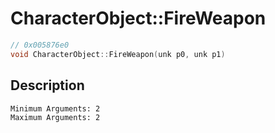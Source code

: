 # CharacterObject::FireWeapon
```c
// 0x005876e0
void CharacterObject::FireWeapon(unk p0, unk p1)
```
## Description
```
Minimum Arguments: 2
Maximum Arguments: 2
```
